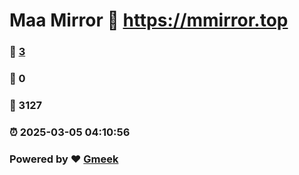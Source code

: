 # Maa Mirror :link: https://mmirror.top 
### :page_facing_up: [3](https://mmirror.top/tag.html) 
### :speech_balloon: 0 
### :hibiscus: 3127 
### :alarm_clock: 2025-03-05 04:10:56 
### Powered by :heart: [Gmeek](https://github.com/Meekdai/Gmeek)
